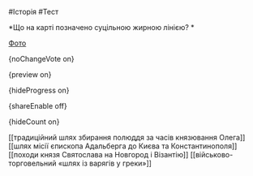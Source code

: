 #Історія #Тест

*Що на карті позначено суцільною жирною лінією? *

[Фото](https://zno.osvita.ua//doc/images/znotest/8/819/2_2.jpg)

{noChangeVote on}

{preview on}

{hideProgress on}

{shareEnable off}

{hideCount on}

[[традиційний шлях збирання полюддя за часів князювання Олега]]
[[шлях місії єпископа Адальберга до Києва та Константинополя]]
[[походи князя Святослава на Новгород і Візантію]]
[[військово-торговельний «шлях із варягів у греки»]]
